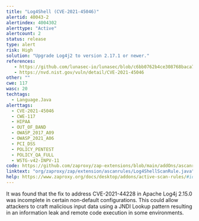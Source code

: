 ```yaml
---
title: "Log4Shell (CVE-2021-45046)"
alertid: 40043-2
alertindex: 4004302
alerttype: "Active"
alertcount: 2
status: release
type: alert
risk: High
solution: "Upgrade Log4j2 to version 2.17.1 or newer."
references:
   - https://github.com/lunasec-io/lunasec/blob/c6bb0762b4ce308768baca72c7e34415402e9647/docs/blog/2021-12-09-log4j-zero-day.mdx
   - https://nvd.nist.gov/vuln/detail/CVE-2021-45046
other: ""
cwe: 117
wasc: 20
techtags: 
  - Language.Java
alerttags: 
  - CVE-2021-45046
  - CWE-117
  - HIPAA
  - OUT_OF_BAND
  - OWASP_2017_A09
  - OWASP_2021_A06
  - PCI_DSS
  - POLICY_PENTEST
  - POLICY_QA_FULL
  - WSTG-v42-INPV-11
code: https://github.com/zaproxy/zap-extensions/blob/main/addOns/ascanrules/src/main/java/org/zaproxy/zap/extension/ascanrules/Log4ShellScanRule.java
linktext: "org/zaproxy/zap/extension/ascanrules/Log4ShellScanRule.java"
help: https://www.zaproxy.org/docs/desktop/addons/active-scan-rules/#id-40043
---
```

It was found that the fix to address CVE-2021-44228 in Apache Log4j 2.15.0 was incomplete in certain non-default configurations. This could allow attackers to craft malicious input data using a JNDI Lookup pattern resulting in an information leak and remote code execution in some environments.
